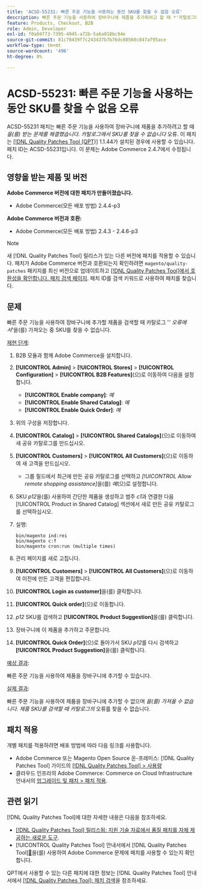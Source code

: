 ```yaml
---
title: 'ACSD-55231: 빠른 주문 기능을 사용하는 동안 SKU를 찾을 수 없음 오류'
description: 빠른 주문 기능을 사용하여 장바구니에 제품을 추가하려고 할 때 *'카탈로그에서 SKU를 찾을 수 없음'* 오류가 발생하는 Adobe Commerce 문제를 해결하려면 ACSD-55231 패치를 적용합니다.
feature: Products, Checkout, B2B
role: Admin, Developer
exl-id: f0a04773-7395-4945-a72b-5a6a018bc94e
source-git-commit: 81c78439f7c243437b7b76dc80560c847af95ace
workflow-type: tm+mt
source-wordcount: '496'
ht-degree: 0%

---
```


# ACSD-55231: 빠른 주문 기능을 사용하는 동안 SKU를 찾을 수 없음 오류

ACSD-55231 패치는 빠른 주문 기능을 사용하여 장바구니에 제품을 추가하려고 할 때 *을(를) 받는 문제를 해결했습니다. 카탈로그에서 SKU를 찾을 수 없습니다* 오류. 이 패치는 [[!DNL Quality Patches Tool (QPT)]](https://experienceleague.adobe.com/en/docs/commerce-knowledge-base/kb/announcements/commerce-announcements/magento-quality-patches-released-new-tool-to-self-serve-quality-patches) 1.1.44가 설치된 경우에 사용할 수 있습니다. 패치 ID는 ACSD-55231입니다. 이 문제는 Adobe Commerce 2.4.7에서 수정됩니다.

## 영향을 받는 제품 및 버전

**Adobe Commerce 버전에 대한 패치가 만들어졌습니다.**

* Adobe Commerce(모든 배포 방법) 2.4.4-p3

**Adobe Commerce 버전과 호환:**

* Adobe Commerce(모든 배포 방법) 2.4.3 - 2.4.6-p3

>[!NOTE]
>
>새 [!DNL Quality Patches Tool] 릴리스가 있는 다른 버전에 패치를 적용할 수 있습니다. 패치가 Adobe Commerce 버전과 호환되는지 확인하려면 `magento/quality-patches` 패키지를 최신 버전으로 업데이트하고 [[!DNL Quality Patches Tool]에서 호환성을 확인합니다. 패치 검색 페이지](https://experienceleague.adobe.com/tools/commerce-quality-patches/index.html). 패치 ID를 검색 키워드로 사용하여 패치를 찾습니다.

## 문제

빠른 주문 기능을 사용하여 장바구니에 추가할 제품을 검색할 때 카탈로그 &#39;*&#39; 오류에서*&#39;을(를) 가져오는 중 SKU를 찾을 수 없습니다.

<u>재현 단계</u>:

1. B2B 모듈과 함께 Adobe Commerce을 설치합니다.
1. **[!UICONTROL Admin]** > **[!UICONTROL Stores]** > **[!UICONTROL Configuration]** > **[!UICONTROL B2B Features]**(으)로 이동하여 다음을 설정합니다.
   * **[!UICONTROL Enable company]**: *예*
   * **[!UICONTROL Enable Shared Catalog]**: *예*
   * **[!UICONTROL Enable Quick Order]**: *예*
1. 위의 구성을 저장합니다.
1. **[!UICONTROL Catalog]** > **[!UICONTROL Shared Catalogs]**(으)로 이동하여 새 공유 카탈로그를 만드십시오.
1. **[!UICONTROL Customers]** > **[!UICONTROL All Customers]**(으)로 이동하여 새 고객을 만드십시오.
   * 그룹 필드에서 최근에 만든 공유 카탈로그를 선택하고 *[!UICONTROL Allow remote shopping assistance]*&#x200B;을(를) *예*(으)로 설정합니다.
1. SKU *p12*&#x200B;을(를) 사용하여 간단한 제품을 생성하고 범주 *c1*&#x200B;과 연결한 다음 [!UICONTROL Product in Shared Catalog] 섹션에서 새로 만든 공유 카탈로그를 선택하십시오.
1. 실행:

   ```
   bin/magento ind:rei 
   bin/magento c:f 
   bin/magento cron:run (multiple times)
   ```

1. 관리 페이지를 새로 고칩니다.
1. **[!UICONTROL Customers]** > **[!UICONTROL All Customers]**(으)로 이동하여 이전에 만든 고객을 편집합니다.
1. **[!UICONTROL Login as customer]**&#x200B;을(를) 클릭합니다.
1. **[!UICONTROL Quick order]**(으)로 이동합니다.
1. *p12* SKU를 검색하고 **[!UICONTROL Product Suggestion]**&#x200B;을(를) 클릭합니다.
1. 장바구니에 이 제품을 추가하고 주문합니다.
1. **[!UICONTROL Quick Order]**(으)로 돌아가서 SKU *p12*&#x200B;를 다시 검색하고 **[!UICONTROL Product Suggestion]**&#x200B;을(를) 클릭합니다.

<u>예상 결과</u>:

빠른 주문 기능을 사용하여 제품을 장바구니에 추가할 수 있습니다.

<u>실제 결과</u>:

빠른 주문 기능을 사용하여 제품을 장바구니에 추가할 수 없으며 *을(를) 가져올 수 없습니다. 제품 SKU를 검색할 때 카탈로그의* 오류를 찾을 수 없습니다.

## 패치 적용

개별 패치를 적용하려면 배포 방법에 따라 다음 링크를 사용합니다.

* Adobe Commerce 또는 Magento Open Source 온-프레미스: [!DNL Quality Patches Tool] 가이드의 [[!DNL Quality Patches Tool] > 사용량](/help/tools/quality-patches-tool/usage.md)
* 클라우드 인프라의 Adobe Commerce: Commerce on Cloud Infrastructure 안내서의 [업그레이드 및 패치 > 패치 적용](https://experienceleague.adobe.com/docs/commerce-cloud-service/user-guide/develop/upgrade/apply-patches.html).

## 관련 읽기

[!DNL Quality Patches Tool]에 대한 자세한 내용은 다음을 참조하세요.

* [[!DNL Quality Patches Tool] 릴리스됨: 지원 기술 자료에서 품질 패치를 자체 제공하는 새로운 도구](https://experienceleague.adobe.com/en/docs/commerce-knowledge-base/kb/announcements/commerce-announcements/magento-quality-patches-released-new-tool-to-self-serve-quality-patches).
* [!UICONTROL Quality Patches Tool] 안내서에서  [!DNL Quality Patches Tool][&#128279;](/help/tools/quality-patches-tool/patches-available-in-qpt/check-patch-for-magento-issue-with-magento-quality-patches.md)을(를) 사용하여 Adobe Commerce 문제에 패치를 사용할 수 있는지 확인합니다.


QPT에서 사용할 수 있는 다른 패치에 대한 정보는 [!DNL Quality Patches Tool] 안내서에서 [[!DNL Quality Patches Tool]: 패치 검색](https://experienceleague.adobe.com/tools/commerce-quality-patches/index.html)을 참조하세요.

